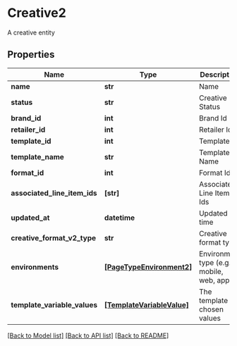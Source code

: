 # Creative2

A creative entity

## Properties
Name | Type | Description | Notes
------------ | ------------- | ------------- | -------------
**name** | **str** | Name | 
**status** | **str** | Creative Status | 
**brand_id** | **int** | Brand Id | 
**retailer_id** | **int** | Retailer Id | 
**template_id** | **int** | Template Id | 
**template_name** | **str** | Template Name | 
**format_id** | **int** | Format Id | 
**associated_line_item_ids** | **[str]** | Associated Line Item Ids | 
**updated_at** | **datetime** | Updated at time | 
**creative_format_v2_type** | **str** | Creative format type | 
**environments** | [**[PageTypeEnvironment2]**](PageTypeEnvironment2.md) | Environment type (e.g. mobile, web, app) | 
**template_variable_values** | [**[TemplateVariableValue]**](TemplateVariableValue.md) | The template chosen values | 

[[Back to Model list]](../README.md#documentation-for-models) [[Back to API list]](../README.md#documentation-for-api-endpoints) [[Back to README]](../README.md)


